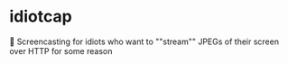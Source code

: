 # idiotcap
🧢 Screencasting for idiots who want to ""stream"" JPEGs of their screen over HTTP for some reason
